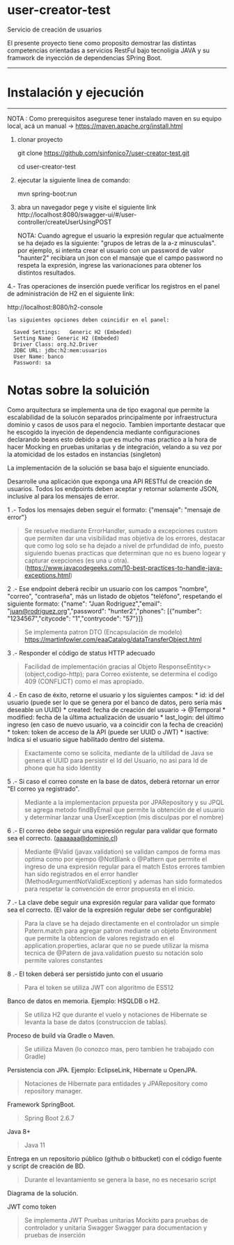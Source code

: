 # user-creator-test
Servicio de creación de usuarios

El presente proyecto tiene como proposito demostrar las distintas competencias orientadas a servicios RestFul bajo tecnoligia JAVA y su framwork de inyección de dependencias SPring Boot.

*********************************************************************
# Instalación y ejecución
********************************************************************* 

NOTA : Como prerequisitos asegurese  tener instalado maven en su equipo local, acá un manual -> https://maven.apache.org/install.html

1. clonar proyecto
    
    git clone https://github.com/sinfonico7/user-creator-test.git
    
    cd user-creator-test

2. ejecutar la siguiente linea de comando:
    
    mvn spring-boot:run
   
3. abra un navegador pege y visite el siguiente link
   http://localhost:8080/swagger-ui/#/user-controller/createUserUsingPOST
   
   NOTA: Cuando agregue el usuario la expresión regular que actualmente se ha dejado es la siguiente: "grupos de letras de la a-z minusculas".
   por ejemplo, si intenta crear el usuario con un password de valor "haunter2" recibiara un json con el mansaje que el campo password no respeta la expresión,
   ingrese las varionaciones para obtener los distintos resultados.

4.- Tras operaciones de inserción puede verificar los registros en el panel de administración de H2 en el siguiente link:
      
   http://localhost:8080/h2-console
    
    las siguientes opciones deben coincidir en el panel:
      
      Saved Settings:	Generic H2 (Embeded)
      Setting Name: Generic H2 (Embeded)
      Driver Class: org.h2.Driver
      JDBC URL: jdbc:h2:mem:usuarios
      User Name: banco
      Password: sa
    

  # Notas sobre la soluición
  Como arquitectura se implementa una de tipo exagonal que permite
  la escalabilidad de la solucón separados principalmente por infraestructura
  dominio y casos de usos para el negocio. Tambien importante destacar que
  he escogido la inyeción de dependencia mediante configuraciones declarando beans
  esto debido a que es mucho mas practico a la hora de hacer Mocking en pruebas unitarias
  y de integración, velando a su vez por la atomicidad de los estados en instancias (singleton)
  


La implementación de la solución se basa bajo el siguiente enunciado.

Desarrolle una aplicación que exponga una API RESTful de creación de usuarios.
Todos los endpoints deben aceptar y retornar solamente JSON, inclusive al para los mensajes de
error.



1 .- Todos los mensajes deben seguir el formato: {"mensaje": "mensaje de error"}

> Se resuelve mediante ErrorHandler, sumado a excepciones custom que permiten dar una visibilidad mas objetiva de los errores, destacar que como log solo se ha dejado
> a nivel de prfundidad de info, puesto siguiendo buenas practicas que determinan que no es bueno logear y capturar exepciones (es una u otra).
> (https://www.javacodegeeks.com/10-best-practices-to-handle-java-exceptions.html)

2 .- Ese endpoint deberá recibir un usuario con los campos "nombre", "correo", "contraseña", más un listado de objetos "teléfono", respetando el siguiente formato:
  {"name": "Juan Rodriguez","email": "juan@rodriguez.org","password": "hunter2","phones": [{"number": "1234567","citycode": "1","contrycode": "57"}]}
  
  > Se implementa patron DTO (Encapsulación de modelo) https://martinfowler.com/eaaCatalog/dataTransferObject.html
    
3 .- Responder el código de status HTTP adecuado

  > Facilidad de implementación gracias al Objeto ResponseEntity<>(object,codigo-http);
  > para Correo existente, se determina el codigo 409 (CONFLICT) como el mas apropiado.

4 .- En caso de éxito, retorne el usuario y los siguientes campos: 
      * id: id del usuario (puede ser lo que se genera por el banco de datos, pero sería más deseable un UUID)
      * created: fecha de creación del usuario -> @Temporal
      * modified: fecha de la última actualización de usuario
      * last_login: del último ingreso (en caso de nuevo usuario, va a coincidir con la fecha de creación)
      * token: token de acceso de la API (puede ser UUID o JWT)
      * isactive: Indica si el usuario sigue habilitado dentro del sistema.
  
  > Exactamente como se solicita, mediante de la ultilidad de Java se genera el UUID para persistir el Id del Usuario, no asi para Id de phone que ha sido Identity 

5 .- Si caso el correo conste en la base de datos, deberá retornar un error "El correo ya registrado".

  > Mediante a la implementacion prpuesta por JPARepository y su JPQL se agrega metodo findByEmail que permite la obtención de el usuario y determinar lanzar una UserException (mis disculpas por el nombre)

6 .- El correo debe seguir una expresión regular para validar que formato sea el correcto. (aaaaaaa@dominio.cl)

  > Mediante @Valid (javax.validation) se validan campos de forma mas optima como por ejempo @NotBlank o @Pattern que permite el ingreso de una expresión regular para el match
  > Estos errores tambien han sido registrados en el error handler (MethodArgumentNotValidException) y ademas han sido formatedos para respetar la convención de error propuesta en el inicio.

7 .- La clave debe seguir una expresión regular para validar que formato sea el correcto. (El valor de la expresión regular debe ser configurable)
  
  > Para la clave se ha dejado directamente en el controlador un simple Patern.match para agregar patron mediante un objeto Environment que permite la obtencion de valores
  > registrado en el application.properties, aclarar que no se puede utilizar la misma tecnica de @Patern de java.validation puesto su notación solo permite valores constantes 

8 .- El token deberá ser persistido junto con el usuario
  > Para el token se utiliza JWT con algoritmo de ES512

Banco de datos en memoria. Ejemplo: HSQLDB o H2.
  
  > Se utiliza H2 que durante el vuelo y notaciones de Hibernate se levanta la base de datos (construccion de tablas). 

Proceso de build vía Gradle o Maven.
  
  > Se utiiliza Maven (lo conozco mas, pero tambien he trabajado con Gradle)

Persistencia con JPA. Ejemplo: EclipseLink, Hibernate u OpenJPA.
  
  > Notaciones de Hibernate para entidades y JPARepository como repository manager.

Framework SpringBoot.
  
  > Spring Boot 2.6.7

Java 8+
  
  > Java 11 

Entrega en un repositorio público (github o bitbucket) con el código fuente y script de creación de BD.
  
  > Durante el levantamiento se genera la base, no es necesario script

Diagrama de la solución.

JWT como token
  > Se implementa JWT
Pruebas unitarias
  > Mockito para pruebas de controlador y unitaria
Swagger
  > Swagger para documentacion y pruebas de inserción